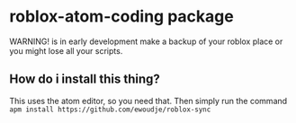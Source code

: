 # roblox-atom-coding package

WARNING! is in early development make a backup of your roblox place or you might lose all your scripts.

## How do i install this thing?
This uses the atom editor, so you need that.
Then simply run the command `apm install https://github.com/ewoudje/roblox-sync`
